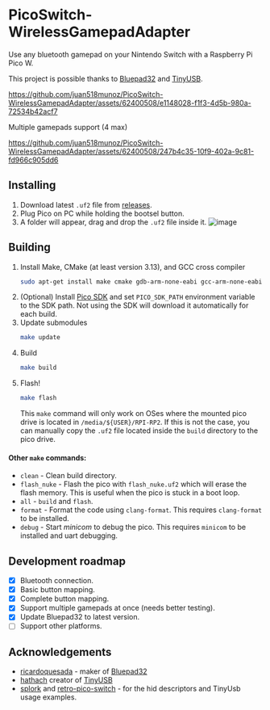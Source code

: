 # PicoSwitch-WirelessGamepadAdapter
Use any bluetooth gamepad on your Nintendo Switch with a Raspberry Pi Pico W.

This project is possible thanks to [Bluepad32](https://github.com/ricardoquesada/bluepad32) and [TinyUSB](https://github.com/hathach/tinyusb).

https://github.com/juan518munoz/PicoSwitch-WirelessGamepadAdapter/assets/62400508/e1148028-f1f3-4d5b-980a-72534b42acf7

Multiple gamepads support (4 max)

https://github.com/juan518munoz/PicoSwitch-WirelessGamepadAdapter/assets/62400508/247b4c35-10f9-402a-9c81-fd966c905dd6

## Installing
1. Download latest `.uf2` file from [releases](https://github.com/juan518munoz/PicoSwitch-WirelessGamepadAdapter/releases).
2. Plug Pico on PC while holding the bootsel button.
3. A folder will appear, drag and drop the `.uf2` file inside it.
   ![image](https://github.com/juan518munoz/PicoSwitch-WirelessGamepadAdapter/assets/62400508/9185e9d4-0b41-44cb-83b8-f706c67d144c)

## Building
1. Install Make, CMake (at least version 3.13), and GCC cross compiler
   ```bash
   sudo apt-get install make cmake gdb-arm-none-eabi gcc-arm-none-eabi build-essential
   ```
2. (Optional) Install [Pico SDK](https://github.com/raspberrypi/pico-sdk) and set `PICO_SDK_PATH` environment variable to the SDK path. Not using the SDK will download it automatically for each build.
3. Update submodules
   ```bash
   make update
   ```
4. Build
   ```bash
   make build
   ```
5. Flash!
   ```bash
   make flash
   ```
   This `make` command will only work on OSes where the mounted pico drive is located in `/media/${USER}/RPI-RP2`. If this is not the case, you can manually copy the `.uf2` file located inside the `build` directory to the pico drive.

#### Other `make` commands:
- `clean` - Clean build directory.
- `flash_nuke` - Flash the pico with `flash_nuke.uf2` which will erase the flash memory. This is useful when the pico is stuck in a boot loop.
- `all` - `build` and `flash`.
- `format` - Format the code using `clang-format`. This requires `clang-format` to be installed.
- `debug` - Start _minicom_ to debug the pico. This requires `minicom` to be installed and uart debugging.

## Development roadmap
- [x] Bluetooth connection.
- [x] Basic button mapping.
- [x] Complete button mapping.
- [x] Support multiple gamepads at once (needs better testing).
- [x] Update Bluepad32 to latest version.
- [ ] Support other platforms.

## Acknowledgements
- [ricardoquesada](https://github.com/ricardoquesada) - maker of [Bluepad32](https://github.com/ricardoquesada/bluepad32)
- [hathach](https://github.com/hathach) creator of [TinyUSB](https://github.com/hathach/tinyusb)
- [splork](https://github.com/aveao/splork) and [retro-pico-switch](https://github.com/DavidPagels/retro-pico-switch) - for the hid descriptors and TinyUsb usage examples.

